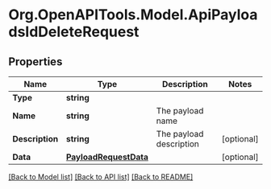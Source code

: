 # Org.OpenAPITools.Model.ApiPayloadsIdDeleteRequest

## Properties

Name | Type | Description | Notes
------------ | ------------- | ------------- | -------------
**Type** | **string** |  | 
**Name** | **string** | The payload name | 
**Description** | **string** | The payload description | [optional] 
**Data** | [**PayloadRequestData**](PayloadRequestData.md) |  | [optional] 

[[Back to Model list]](../README.md#documentation-for-models) [[Back to API list]](../README.md#documentation-for-api-endpoints) [[Back to README]](../README.md)

